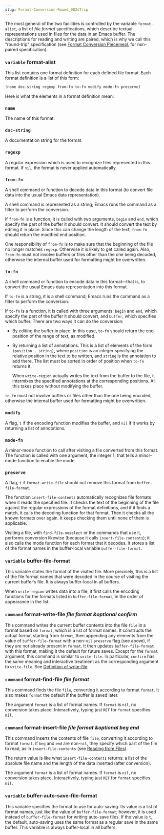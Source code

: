 ```yaml
---
slug: Format-Conversion-Round_002dTrip
---
```


The most general of the two facilities is controlled by the variable `format-alist`, a list of *file format* specifications, which describe textual representations used in files for the data in an Emacs buffer. The descriptions for reading and writing are paired, which is why we call this “round-trip" specification (see [Format Conversion Piecemeal](/docs/elisp/Format-Conversion-Piecemeal), for non-paired specification).

### <span className="tag variable">`variable`</span> **format-alist**

This list contains one format definition for each defined file format. Each format definition is a list of this form:

```lisp
(name doc-string regexp from-fn to-fn modify mode-fn preserve)
```

Here is what the elements in a format definition mean:

### `name`

The name of this format.

### `doc-string`

A documentation string for the format.

### `regexp`

A regular expression which is used to recognize files represented in this format. If `nil`, the format is never applied automatically.

### `from-fn`

A shell command or function to decode data in this format (to convert file data into the usual Emacs data representation).

A shell command is represented as a string; Emacs runs the command as a filter to perform the conversion.

If `from-fn` is a function, it is called with two arguments, `begin` and `end`, which specify the part of the buffer it should convert. It should convert the text by editing it in place. Since this can change the length of the text, `from-fn` should return the modified end position.

One responsibility of `from-fn` is to make sure that the beginning of the file no longer matches `regexp`. Otherwise it is likely to get called again. Also, `from-fn` must not involve buffers or files other than the one being decoded, otherwise the internal buffer used for formatting might be overwritten.

### `to-fn`

A shell command or function to encode data in this format—that is, to convert the usual Emacs data representation into this format.

If `to-fn` is a string, it is a shell command; Emacs runs the command as a filter to perform the conversion.

If `to-fn` is a function, it is called with three arguments: `begin` and `end`, which specify the part of the buffer it should convert, and `buffer`, which specifies which buffer. There are two ways it can do the conversion:

*   By editing the buffer in place. In this case, `to-fn` should return the end-position of the range of text, as modified.

*   By returning a list of annotations. This is a list of elements of the form `(position . string)`, where `position` is an integer specifying the relative position in the text to be written, and `string` is the annotation to add there. The list must be sorted in order of position when `to-fn` returns it.

    When `write-region` actually writes the text from the buffer to the file, it intermixes the specified annotations at the corresponding positions. All this takes place without modifying the buffer.

`to-fn` must not involve buffers or files other than the one being encoded, otherwise the internal buffer used for formatting might be overwritten.

### `modify`

A flag, `t` if the encoding function modifies the buffer, and `nil` if it works by returning a list of annotations.

### `mode-fn`

A minor-mode function to call after visiting a file converted from this format. The function is called with one argument, the integer 1; that tells a minor-mode function to enable the mode.

### `preserve`

A flag, `t` if `format-write-file` should not remove this format from `buffer-file-format`.

The function `insert-file-contents` automatically recognizes file formats when it reads the specified file. It checks the text of the beginning of the file against the regular expressions of the format definitions, and if it finds a match, it calls the decoding function for that format. Then it checks all the known formats over again. It keeps checking them until none of them is applicable.

Visiting a file, with `find-file-noselect` or the commands that use it, performs conversion likewise (because it calls `insert-file-contents`); it also calls the mode function for each format that it decodes. It stores a list of the format names in the buffer-local variable `buffer-file-format`.

### <span className="tag variable">`variable`</span> **buffer-file-format**

This variable states the format of the visited file. More precisely, this is a list of the file format names that were decoded in the course of visiting the current buffer’s file. It is always buffer-local in all buffers.

When `write-region` writes data into a file, it first calls the encoding functions for the formats listed in `buffer-file-format`, in the order of appearance in the list.

### <span className="tag command">`command`</span> **format-write-file** *file format \&optional confirm*

This command writes the current buffer contents into the file `file` in a format based on `format`, which is a list of format names. It constructs the actual format starting from `format`, then appending any elements from the value of `buffer-file-format` with a non-`nil` `preserve` flag (see above), if they are not already present in `format`. It then updates `buffer-file-format` with this format, making it the default for future saves. Except for the `format` argument, this command is similar to `write-file`. In particular, `confirm` has the same meaning and interactive treatment as the corresponding argument to `write-file`. See [Definition of write-file](/docs/elisp/Definition-of-write_002dfile).

### <span className="tag command">`command`</span> **format-find-file** *file format*

This command finds the file `file`, converting it according to format `format`. It also makes `format` the default if the buffer is saved later.

The argument `format` is a list of format names. If `format` is `nil`, no conversion takes place. Interactively, typing just `RET` for `format` specifies `nil`.

### <span className="tag command">`command`</span> **format-insert-file** *file format \&optional beg end*

This command inserts the contents of file `file`, converting it according to format `format`. If `beg` and `end` are non-`nil`, they specify which part of the file to read, as in `insert-file-contents` (see [Reading from Files](/docs/elisp/Reading-from-Files)).

The return value is like what `insert-file-contents` returns: a list of the absolute file name and the length of the data inserted (after conversion).

The argument `format` is a list of format names. If `format` is `nil`, no conversion takes place. Interactively, typing just `RET` for `format` specifies `nil`.

### <span className="tag variable">`variable`</span> **buffer-auto-save-file-format**

This variable specifies the format to use for auto-saving. Its value is a list of format names, just like the value of `buffer-file-format`; however, it is used instead of `buffer-file-format` for writing auto-save files. If the value is `t`, the default, auto-saving uses the same format as a regular save in the same buffer. This variable is always buffer-local in all buffers.
